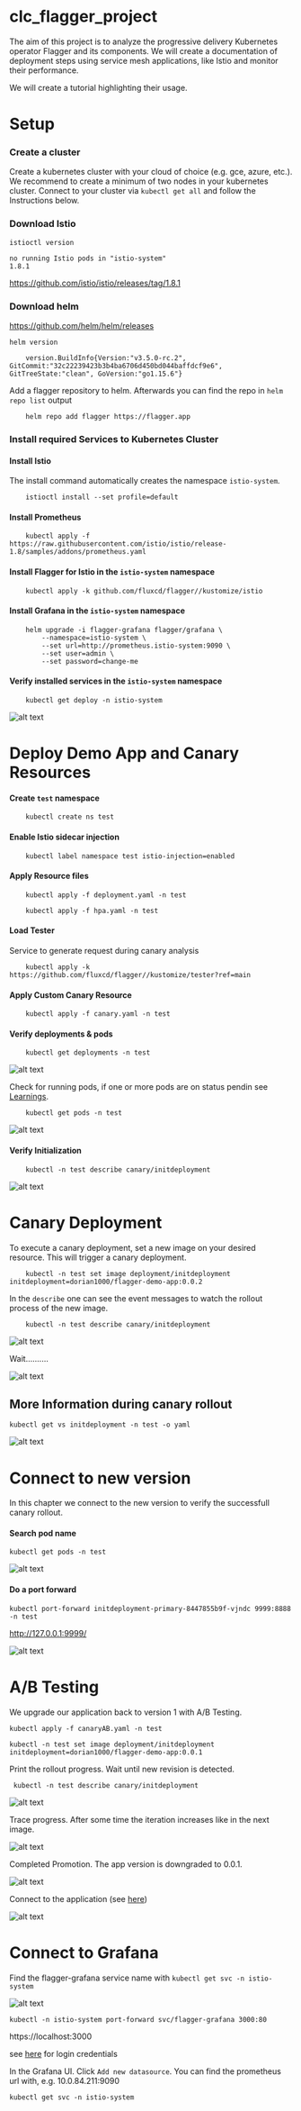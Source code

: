 # clc_flagger_project

The aim of this project is to analyze the progressive delivery Kubernetes operator Flagger and its components. We will create a documentation of deployment steps using service mesh applications, like Istio and monitor their performance. 

We will create a tutorial highlighting their usage. 

# Setup

### Create a cluster 

Create a kubernetes cluster with your cloud of choice (e.g. gce, azure, etc.). We recommend to create a minimum of two nodes in your kubernetes cluster.
Connect to your cluster via `kubectl get all` and follow the Instructions below.

### Download Istio

`istioctl version`

```
no running Istio pods in "istio-system"
1.8.1
```

https://github.com/istio/istio/releases/tag/1.8.1

### Download helm

https://github.com/helm/helm/releases

`helm version`

```
    version.BuildInfo{Version:"v3.5.0-rc.2", GitCommit:"32c22239423b3b4ba6706d450bd044baffdcf9e6", GitTreeState:"clean", GoVersion:"go1.15.6"}
```


Add a flagger repository to helm. Afterwards you can find the repo in `helm repo list` output

```
    helm repo add flagger https://flagger.app
```





### Install required Services to Kubernetes Cluster

#### Install Istio

The install command automatically creates the namespace  `istio-system`.

```source
    istioctl install --set profile=default
```

#### Install Prometheus

```source
    kubectl apply -f https://raw.githubusercontent.com/istio/istio/release-1.8/samples/addons/prometheus.yaml
```

#### Install Flagger for Istio in the `istio-system` namespace
```source
    kubectl apply -k github.com/fluxcd/flagger//kustomize/istio
```

#### Install Grafana in the `istio-system` namespace

```source
    helm upgrade -i flagger-grafana flagger/grafana \
        --namespace=istio-system \
        --set url=http://prometheus.istio-system:9090 \
        --set user=admin \
        --set password=change-me
```

#### Verify installed services in the `istio-system` namespace

```
    kubectl get deploy -n istio-system
```

![alt text](https://github.com/dorian1000/clc_flagger_project/blob/main/images/deployments_after_setup.png)

# Deploy Demo App and Canary Resources

#### Create `test` namespace

```source
    kubectl create ns test
```

#### Enable Istio sidecar injection

```source
    kubectl label namespace test istio-injection=enabled
```

####  Apply Resource files

```source
    kubectl apply -f deployment.yaml -n test

    kubectl apply -f hpa.yaml -n test
```

####  Load Tester

Service to generate request during canary analysis
```source
    kubectl apply -k https://github.com/fluxcd/flagger//kustomize/tester?ref=main
```

#### Apply Custom Canary Resource

```source
    kubectl apply -f canary.yaml -n test
```

#### Verify deployments & pods

```source
    kubectl get deployments -n test
```

![alt text](https://github.com/dorian1000/clc_flagger_project/blob/main/images/deployments_ns_test.png)

Check for running pods, if one or more pods are on status pendin see [Learnings](https://github.com/dorian1000/clc_flagger_project/blob/main/doc/README.md).

```source
    kubectl get pods -n test
```

![alt text](https://github.com/dorian1000/clc_flagger_project/blob/main/images/pods_ns_test.png)

#### Verify Initialization

```souce
    kubectl -n test describe canary/initdeployment
```

![alt text](https://github.com/dorian1000/clc_flagger_project/blob/main/images/describe_canary_resource.png)

# Canary Deployment

To execute a canary deployment, set a new image on your desired resource. This will trigger a canary deployment. 

```source
    kubectl -n test set image deployment/initdeployment initdeployment=dorian1000/flagger-demo-app:0.0.2
```

In the `describe` one can see the event messages to watch the rollout process of the new image.

```source
    kubectl -n test describe canary/initdeployment
```

![alt text](https://github.com/dorian1000/clc_flagger_project/blob/main/images/describe_canary_resource_rollout_live.png)

Wait..........

![alt text](https://github.com/dorian1000/clc_flagger_project/blob/main/images/describe_canary_resource_rollout_live_2.png)

## More Information during canary rollout 

```
kubectl get vs initdeployment -n test -o yaml
```

![alt text](https://github.com/dorian1000/clc_flagger_project/blob/main/images/vs_initdeployment.png)

# Connect to new version

In this chapter we connect to the new version to verify the successfull canary rollout.

#### Search pod name

```
kubectl get pods -n test
```

![alt text](https://github.com/dorian1000/clc_flagger_project/blob/main/images/get_pods_v2_after_canary.png)

#### Do a port forward 

```
kubectl port-forward initdeployment-primary-8447855b9f-vjndc 9999:8888 -n test
```

http://127.0.0.1:9999/

![alt text](https://github.com/dorian1000/clc_flagger_project/blob/main/images/app_v2.png)

# A/B Testing

We upgrade our application back to version 1 with A/B Testing.

```
kubectl apply -f canaryAB.yaml -n test
```

```
kubectl -n test set image deployment/initdeployment initdeployment=dorian1000/flagger-demo-app:0.0.1                  
```

Print the rollout progress. Wait until new revision is detected.

```
 kubectl -n test describe canary/initdeployment
```

![alt text](https://github.com/dorian1000/clc_flagger_project/blob/main/images/ab_new_revision_detected.png)

Trace progress. After some time the iteration increases like in the next image.

![alt text](https://github.com/dorian1000/clc_flagger_project/blob/main/images/ab_iteration_5.png)

Completed Promotion. The app version is downgraded to 0.0.1.

![alt text](https://github.com/dorian1000/clc_flagger_project/blob/main/images/ab_promotion_completed.png)

Connect to the application (see [here](https://github.com/dorian1000/clc_flagger_project/blob/main/README.md#connect-to-new-version))

![alt text](https://github.com/dorian1000/clc_flagger_project/blob/main/images/app_v1.png)
 
# Connect to Grafana

Find the flagger-grafana service name with `kubectl get svc -n istio-system`

![alt text](https://github.com/dorian1000/clc_flagger_project/blob/main/images/svc.png)



```
kubectl -n istio-system port-forward svc/flagger-grafana 3000:80
```

https://localhost:3000

see [here](https://github.com/dorian1000/clc_flagger_project#install-grafana-in-the-istio-system-namespace) for login credentials

In the Grafana UI. Click `Add new datasource`. You can find the prometheus url with, e.g. 10.0.84.211:9090

```
kubectl get svc -n istio-system
```

























